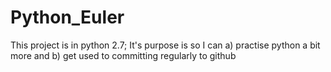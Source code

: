 # Python_Euler
This project is in python 2.7;
It's purpose is so I can a) practise python a bit more and b) get used to committing regularly to github

